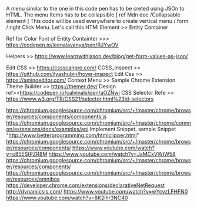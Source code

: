 A menu similar to the one in this code pen has to be creted using JSOn to HTML.
The menu Items has to be collapsible [ ref Mdn doc /Collapsable element ]
This code will be used everywhere to create vertical menu / form / right Click Menu.
Let's call this HTMl Element >> Entity Container

Ref for Color Font of Entity Containter >>> https://codepen.io/leenalavanya/pen/RJYwOV

Helpers >> https://www.learnwithjason.dev/blog/get-form-values-as-json/

Edit CSS >> https://cssscanpro.com/
CCSS_Inspect >> https://github.com/ilyashubin/hover-inspect
Edit Css >> https://aminoeditor.com/
Context Menu >> Sample Chrome Extension
Theme Builder  >> https://themer.dev/
Design ref>>https://codepen.io/calvinalx/pen/aOZNwj
CSS Selector Refe >> https://www.w3.org/TR/CSS21/selector.html%23id-selectors

https://chromium.googlesource.com/chromium/src/+/master/chrome/browser/resources/components/components.js
https://chromium.googlesource.com/chromium/src/+/master/chrome/common/extensions/docs/examples/api
Implement Snippet, sample Snippet  "http://www.betterprogramming.com/htmlclipper.html"
https://chromium.googlesource.com/chromium/src/+/master/chrome/browser/resources/components/
https://www.youtube.com/watch?v=c85EStPZR8M
https://www.youtube.com/watch?v=JaMCxVWtW58
https://chromium.googlesource.com/chromium/src/+/master/chrome/browser/resources/components/
https://chromium.googlesource.com/chromium/src/+/master/chrome/browser/resources/omnibox
https://developer.chrome.com/extensions/declarativeNetRequest
http://dynamicsjs.com/
https://www.youtube.com/watch?v=wYcvzLFHFN0
https://www.youtube.com/watch?v=8K2ihr3NC40
